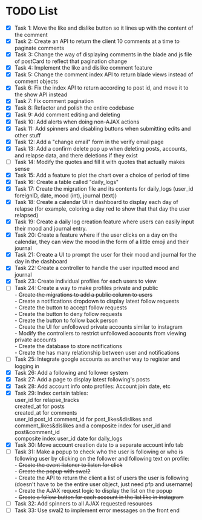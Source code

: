 # TODO List

- [X] Task 1: Move the like and dislike button so it lines up with the content of the comment
- [X] Task 2: Create an API to return the client 10 comments at a time to paginate comments
- [X] Task 3: Change the way of displaying comments in the blade and js file of postCard to reflect that pagination change
- [X] Task 4: Implement the like and dislike comment feature
- [X] Task 5: Change the comment index API to return blade views instead of comment objects
- [X] Task 6: Fix the index API to return according to post id, and move it to the show API instead
- [X] Task 7: Fix comment pagination
- [X] Task 8: Refactor and polish the entire codebase
- [X] Task 9: Add comment editing and deleting
- [X] Task 10: Add alerts when doing non-AJAX actions
- [X] Task 11: Add spinners and disabling buttons when submitting edits and other stuff
- [X] Task 12: Add a "change email" form in the verify email page
- [X] Task 13: Add a confirm delete pop up when deleting posts, accounts, and relapse data, and there deletions if they exist
- [ ] Task 14: Modify the quotes and fill it with quotes that actually makes sense
- [X] Task 15: Add a feature to plot the chart over a choice of period of time
- [X] Task 16: Create a table called "daily_logs"
- [X] Task 17: Create the migration file and its contents for daily_logs (user_id foreignID, date, mood (int), journal (text))
- [X] Task 18: Create a calendar UI in dashboard to display each day of relapse (for example, coloring a day red to show that that day the user relapsed)
- [X] Task 19: Create a daily log creation feature where users can easily input their mood and journal entry.
- [X] Task 20: Create a feature where if the user clicks on a day on the calendar, they can view the mood in the form of a little emoji and their journal
- [X] Task 21: Create a UI to prompt the user for their mood and journal for the day in the dashboard
- [X] Task 22: Create a controller to handle the user inputted mood and journal
- [X] Task 23: Create individual profiles for each users to view
- [ ] Task 24: Create a way to make profiles private and public  
        - ~~Create the migrations to add a public column to users~~  
        - Create a notifications dropdown to display latest follow requests  
        - Create the button to accept follow requests  
        - Create the button to deny follow requests  
        - Create the button to follow back person  
        - Create the UI for unfollowed private accounts similar to instagram  
        - Modify the controllers to restrict unfollowed accounts from viewing private accounts  
        - Create the database to store notifications  
        - Create the has many relationship between user and notifications
- [ ] Task 25: Integrate google accounts as another way to register and logging in
- [X] Task 26: Add a following and follower system
- [X] Task 27: Add a page to display latest following's posts
- [X] Task 28: Add account info onto profiles: Account join date, etc
- [X] Task 29: Index certain tables:  
        user_id for relapse_tracks  
        created_at for posts  
        created_at for comments    
        user_id post_id comment_id for post_likes&dislikes and comment_likes&dislikes and a composite index for user_id and post&comment_id  
        composite index user_id date for daily_logs
- [X] Task 30: Move account creation date to a separate account info tab
- [ ] Task 31: Make a popup to check who the user is following or who is following user by clicking on the follower and following text on profile:<br>
        - ~~Create the event listener to listen for click~~  
        - ~~Create the popup with swal2~~  
        - Create the API to return the client a list of users the user is following (doesn't have to be the entire user object, just need pfp and username)  
        - Create the AJAX request logic to display the list on the popup  
        - ~~Create a follow button for each account in the list like in instagram~~
- [ ] Task 32: Add spinners to all AJAX requested resources
- [ ] Task 33: Use swal2 to implement error messages on the front end